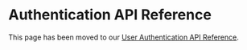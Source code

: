# Authentication API Reference

<InlineAlert slots="text"/>

This page has been moved to our [User Authentication API Reference](./UserAuthentication/ims.md).
